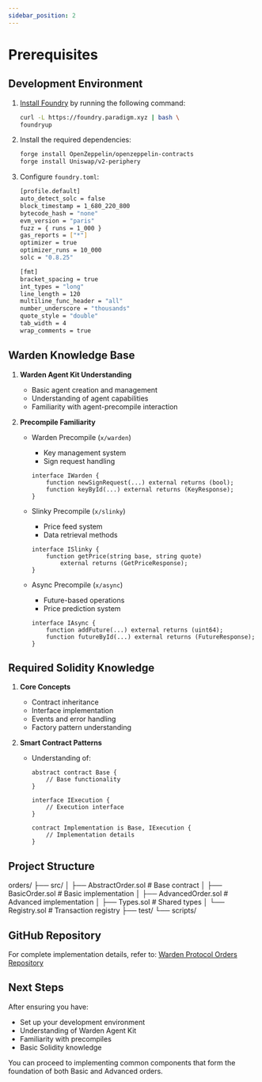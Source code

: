 ```yaml
---
sidebar_position: 2
---
```


# Prerequisites

## Development Environment

1. [Install Foundry](https://book.getfoundry.sh/getting-started/installation) by running the following command:

   ```bash
   curl -L https://foundry.paradigm.xyz | bash \ 
   foundryup
   ```

2. Install the required dependencies:

   ```bash
   forge install OpenZeppelin/openzeppelin-contracts
   forge install Uniswap/v2-periphery
   ```

3. Configure `foundry.toml`:

   ```bash
   [profile.default]
   auto_detect_solc = false
   block_timestamp = 1_680_220_800
   bytecode_hash = "none"
   evm_version = "paris"
   fuzz = { runs = 1_000 }
   gas_reports = ["*"]
   optimizer = true
   optimizer_runs = 10_000
   solc = "0.8.25"
   
   [fmt]
   bracket_spacing = true
   int_types = "long"
   line_length = 120
   multiline_func_header = "all"
   number_underscore = "thousands"
   quote_style = "double"
   tab_width = 4
   wrap_comments = true
   ```

## Warden Knowledge Base

1. **Warden Agent Kit Understanding**
   - Basic agent creation and management
   - Understanding of agent capabilities
   - Familiarity with agent-precompile interaction

2. **Precompile Familiarity**
   - Warden Precompile (`x/warden`)
     - Key management system
     - Sign request handling

     ```solidity
     interface IWarden {
         function newSignRequest(...) external returns (bool);
         function keyById(...) external returns (KeyResponse);
     }
     ```

   - Slinky Precompile (`x/slinky`)
     - Price feed system
     - Data retrieval methods

     ```solidity
     interface ISlinky {
         function getPrice(string base, string quote) 
             external returns (GetPriceResponse);
     }
     ```

   - Async Precompile (`x/async`)
     - Future-based operations
     - Price prediction system

     ```solidity
     interface IAsync {
         function addFuture(...) external returns (uint64);
         function futureById(...) external returns (FutureResponse);
     }
     ```

## Required Solidity Knowledge

1. **Core Concepts**
   - Contract inheritance
   - Interface implementation
   - Events and error handling
   - Factory pattern understanding

2. **Smart Contract Patterns**
   - Understanding of:

     ```solidity
     abstract contract Base {
         // Base functionality
     }

     interface IExecution {
         // Execution interface
     }

     contract Implementation is Base, IExecution {
         // Implementation details
     }
     ```

## Project Structure

orders/
├── src/
│   ├── AbstractOrder.sol    # Base contract
│   ├── BasicOrder.sol       # Basic implementation
│   ├── AdvancedOrder.sol    # Advanced implementation
│   ├── Types.sol           # Shared types
│   └── Registry.sol        # Transaction registry
├── test/
└── scripts/

## GitHub Repository

For complete implementation details, refer to:
[Warden Protocol Orders Repository](https://github.com/warden-protocol/wardenprotocol/tree/main/solidity)

## Next Steps

After ensuring you have:

- Set up your development environment
- Understanding of Warden Agent Kit
- Familiarity with precompiles
- Basic Solidity knowledge

You can proceed to implementing common components that form the foundation of both Basic and Advanced orders.
